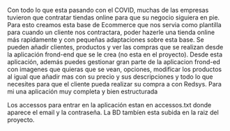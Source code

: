 Con todo lo que esta pasando con el COVID, muchas de las empresas tuvieron que contratar tiendas online para que su negocio siguiera en pie. Para esto creamos esta base de Ecommerce que nos servia como plantilla para cuando un cliente nos contractara, poder hazerle una tienda online más rapidamente y con pequeñas adaptaciones sobre esta base.
Se pueden añadir clientes, productos y ver las compras que se realizan desde la aplicación frond-end que se le crea (no esta en el proyecto). Desde esta aplicación, además puedes gestionar gran parte de la aplicacion frond-ed con imagenes que quieras que se vean, opciones, modificar los productos al igual que añadir mas con su precio y sus descripciones y todo lo que necesites para que el cliente pueda realizar su compra a con Redsys. Para mi una aplicación muy completa y bien estructurada

Los accessos para entrar en la aplicación estan en accessos.txt donde aparece el email y la contraseña.
La BD tambíen esta subida en la raiz del proyecto.
